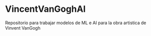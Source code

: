# VincentVanGoghAI
Repositorio para trabajar modelos de ML e AI para la obra artistica de Vinvent VanGogh
